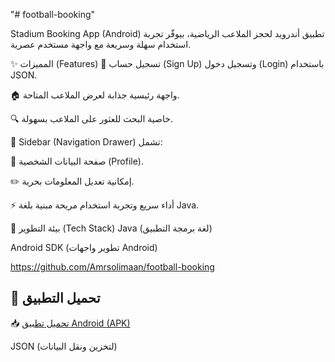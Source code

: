"# football-booking" 

Stadium Booking App (Android)
تطبيق أندرويد لحجز الملاعب الرياضية، بيوفّر تجربة استخدام سهلة وسريعة مع واجهة مستخدم عصرية.

✨ المميزات (Features)
📝 تسجيل حساب (Sign Up) وتسجيل دخول (Login) باستخدام JSON.

🏠 واجهة رئيسية جذابة لعرض الملاعب المتاحة.

🔍 خاصية البحث للعثور على الملاعب بسهولة.

📂 Sidebar (Navigation Drawer) تشمل:

👤 صفحة البيانات الشخصية (Profile).

✏️ إمكانية تعديل المعلومات بحرية.

⚡ أداء سريع وتجربة استخدام مريحة مبنية بلغة Java.

📱 بيئة التطوير (Tech Stack)
Java (لغة برمجة التطبيق)

Android SDK (تطوير واجهات Android)

https://github.com/Amrsolimaan/football-booking

## 📱 تحميل التطبيق

📥 [تحميل تطبيق Android (APK)](https://github.com/Amrsolimaan/football-booking/raw/main/app-debug.apk)


JSON (لتخزين ونقل البيانات)

